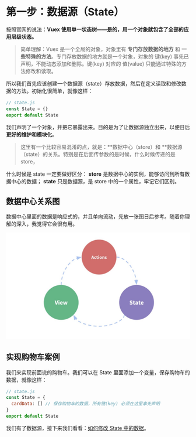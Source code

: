 # 第一步：数据源（State）

按照官网的说法：**Vuex 使用单一状态树——是的，用一个对象就包含了全部的应用层级状态。**

> 简单理解：Vuex 是一个全局的对象，对象里有 **专门存放数据的地方** 和 **一些特殊的方法**。专门存放数据的地方就是一个对象，对象的 键(key) 事先已声明，不能动态添加和删除。键(key) 对应的 值(value) 只能通过特殊的方法修改和读取。

所以我们首先应该创建一个数据源（state）存放数据，然后在定义读取和修改数据的方法。初始化很简单，就像这样：

```javascript
// state.js
const State = {}
export default State
```

我们声明了一个对象，并把它暴露出来。目的是为了让数据源独立出来，以便日后**更好的维护和模块化**。
> 这里有一个比较容易混淆的点，就是：**数据中心（store）和 **数据源（state）的关系。特别是在后面传参数的是时候，什么时候传递的是 store，

什么时候是 state 一定要做好区分：
**store** 是数据中心的实例，能够访问到所有数据中心的数据；
**state** 只是数据源，是 store 中的一个属性，牢记它们区别。

## 数据中心关系图

数据中心里面的数据是响应式的，并且单向流动，先放一张图日后参考。随着你理解的深入，我觉得它会很有用。

![avatar](./images/state_and_store.png)

## 实现购物车案例

我们来实现前面说的购物车。我们可以在 State 里面添加一个变量，保存购物车的数据，就像这样：

```javascript
// state.js
const State = {
  cardData: [] // 保存购物车的数据，所有键(key) 必须在这里事先声明
}
export default State
```

我们有了数据源，接下来我们看看：[如何修改 State 中的数据](./mutations.md)。

